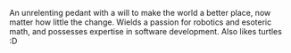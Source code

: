 An unrelenting pedant with a will to make the world a better place, now matter how little the change. Wields a passion for robotics and esoteric math, and possesses expertise in software development. Also likes turtles :D